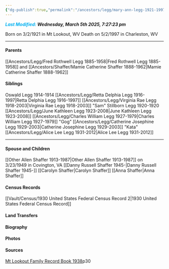 ```yaml
---
{"dg-publish":true,"permalink":"/ancestors/legg/mary-ann-legg-1921-1997/","tags":["Mary-Ann-Legg"]}
---
```


***<font color="#00b0f0">Last Modified:</font> Wednesday, March 5th 2025, 7:27:23 pm***

Born on  3/2/1921 in Mt Lookout, WV
Death on 5/2/1997 in Charleston, WV

---
#### Parents

[[Ancestors/Legg/Fred Rothwell Legg 1885-1958\|Fred Rothwell Legg 1885-1958]] and [[Ancestors/Shaffer/Mamie Catherine Shaffer 1888-1962\|Mamie Catherine Shaffer 1888-1962]]
#### Siblings
Oswald Legg 1914-1914
[[Ancestors/Legg/Retta Delphia Legg 1916-1997\|Retta Delphia Legg 1916-1997]]
[[Ancestors/Legg/Virginia Rae Legg 1918-2003\|Virginia Rae Legg 1918-2003]] "Sam"
Stillborn Legg 1920-1920
[[Ancestors/Legg/June Kathleen Legg 1923-2008\|June Kathleen Legg 1923-2008]]
[[Ancestors/Legg/Charles William Legg 1927-1979\|Charles William Legg 1927-1979]] "Gog"
[[Ancestors/Legg/Catherine Josephine Legg 1929-2003\|Catherine Josephine Legg 1929-2003]] "Kata"
[[Ancestors/Legg/Alice Lee Legg 1931-2012\|Alice Lee Legg 1931-2012]]

---
#### Spouse and Children
[[Other Allen Shaffer 1913-1987\|Other Allen Shaffer 1913-1987]] on 3/23/1949 in Covington, VA
[[Danny Russell Shaffer 1945-\|Danny Russell Shaffer 1945-]]
[[Carolyn Shaffer\|Carolyn Shaffer]]
[[Anna Shaffer\|Anna Shaffer]]
#### Census Records
[[Vault/Census/1930 United States Federal Census Record 2\|1930 United States Federal Census Record]]


#### Land Transfers

#### Biography

#### Photos

#### Sources
[Mt Lookout Family Record Book 1938](https://drive.google.com/file/d/0B0oZv34v0ajXQXdIRFhULU0ySWM/view?usp=drive_link&resourcekey=0-q6z_POF66AcZ3lzhcsSGVA)p30
